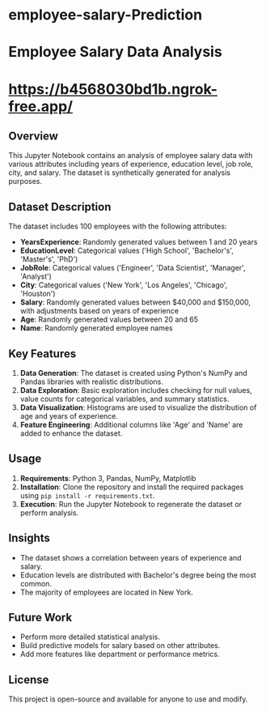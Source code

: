 # employee-salary-Prediction
# Employee Salary Data Analysis
# https://b4568030bd1b.ngrok-free.app/
## Overview
This Jupyter Notebook contains an analysis of employee salary data with various attributes including years of experience, education level, job role, city, and salary. The dataset is synthetically generated for analysis purposes.

## Dataset Description
The dataset includes 100 employees with the following attributes:
- **YearsExperience**: Randomly generated values between 1 and 20 years
- **EducationLevel**: Categorical values ('High School', 'Bachelor's', 'Master's', 'PhD')
- **JobRole**: Categorical values ('Engineer', 'Data Scientist', 'Manager', 'Analyst')
- **City**: Categorical values ('New York', 'Los Angeles', 'Chicago', 'Houston')
- **Salary**: Randomly generated values between $40,000 and $150,000, with adjustments based on years of experience
- **Age**: Randomly generated values between 20 and 65
- **Name**: Randomly generated employee names

## Key Features
1. **Data Generation**: The dataset is created using Python's NumPy and Pandas libraries with realistic distributions.
2. **Data Exploration**: Basic exploration includes checking for null values, value counts for categorical variables, and summary statistics.
3. **Data Visualization**: Histograms are used to visualize the distribution of age and years of experience.
4. **Feature Engineering**: Additional columns like 'Age' and 'Name' are added to enhance the dataset.

## Usage
1. **Requirements**: Python 3, Pandas, NumPy, Matplotlib
2. **Installation**: Clone the repository and install the required packages using `pip install -r requirements.txt`.
3. **Execution**: Run the Jupyter Notebook to regenerate the dataset or perform analysis.

## Insights
- The dataset shows a correlation between years of experience and salary.
- Education levels are distributed with Bachelor's degree being the most common.
- The majority of employees are located in New York.

## Future Work
- Perform more detailed statistical analysis.
- Build predictive models for salary based on other attributes.
- Add more features like department or performance metrics.

## License
This project is open-source and available for anyone to use and modify.
